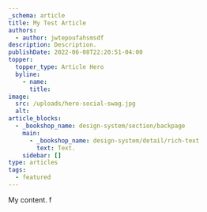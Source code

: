 ```yaml
---
_schema: article
title: My Test Article
authors:
  - author: jwtepoufahsmsdf
description: Description.
publishDate: 2022-06-08T22:20:51-04:00
topper:
  topper_type: Article Hero
  byline:
    - name:
      title:
image:
  src: /uploads/hero-social-swag.jpg
  alt: 
article_blocks:
  - _bookshop_name: design-system/section/backpage
    main:
      - _bookshop_name: design-system/detail/rich-text
        text: Text.
    sidebar: []
type: articles
tags:
  - featured
---
```


My content. f